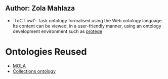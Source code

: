 ## Author: Zola Mahlaza

- `ToCT.owl': Task ontology formalised using the Web ontology language. Its content can be viewed, in a user-friendly manner, using an ontology development environment such as [protege](https://protege.stanford.edu/)


# Ontologies Reused

- [MOLA](https://ontology.londisizwe.org/mola)
- [Collections ontology](https://github.com/collections-ontology/collections-ontology)
